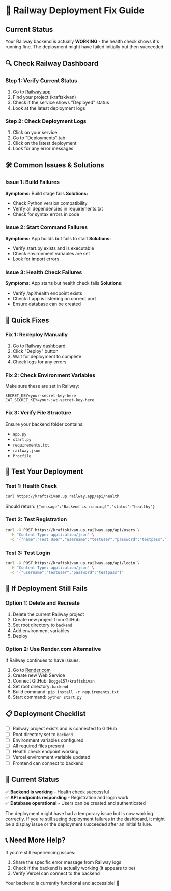 # 🚂 Railway Deployment Fix Guide

## Current Status
Your Railway backend is actually **WORKING** - the health check shows it's running fine. The deployment might have failed initially but then succeeded.

## 🔍 **Check Railway Dashboard**

### Step 1: Verify Current Status
1. Go to [Railway.app](https://railway.app)
2. Find your project (kraftskivan)
3. Check if the service shows "Deployed" status
4. Look at the latest deployment logs

### Step 2: Check Deployment Logs
1. Click on your service
2. Go to "Deployments" tab
3. Click on the latest deployment
4. Look for any error messages

## 🛠️ **Common Issues & Solutions**

### Issue 1: Build Failures
**Symptoms:** Build stage fails
**Solutions:**
- Check Python version compatibility
- Verify all dependencies in requirements.txt
- Check for syntax errors in code

### Issue 2: Start Command Failures
**Symptoms:** App builds but fails to start
**Solutions:**
- Verify start.py exists and is executable
- Check environment variables are set
- Look for import errors

### Issue 3: Health Check Failures
**Symptoms:** App starts but health check fails
**Solutions:**
- Verify /api/health endpoint exists
- Check if app is listening on correct port
- Ensure database can be created

## 🔧 **Quick Fixes**

### Fix 1: Redeploy Manually
1. Go to Railway dashboard
2. Click "Deploy" button
3. Wait for deployment to complete
4. Check logs for any errors

### Fix 2: Check Environment Variables
Make sure these are set in Railway:
```
SECRET_KEY=your-secret-key-here
JWT_SECRET_KEY=your-jwt-secret-key-here
```

### Fix 3: Verify File Structure
Ensure your backend folder contains:
- `app.py`
- `start.py`
- `requirements.txt`
- `railway.json`
- `Procfile`

## 🧪 **Test Your Deployment**

### Test 1: Health Check
```bash
curl https://kraftskivan.up.railway.app/api/health
```
Should return: `{"message":"Backend is running!","status":"healthy"}`

### Test 2: Test Registration
```bash
curl -X POST https://kraftskivan.up.railway.app/api/users \
  -H "Content-Type: application/json" \
  -d '{"name":"Test User","username":"testuser","password":"testpass","group":"Manägers"}'
```

### Test 3: Test Login
```bash
curl -X POST https://kraftskivan.up.railway.app/api/login \
  -H "Content-Type: application/json" \
  -d '{"username":"testuser","password":"testpass"}'
```

## 🚨 **If Deployment Still Fails**

### Option 1: Delete and Recreate
1. Delete the current Railway project
2. Create new project from GitHub
3. Set root directory to `backend`
4. Add environment variables
5. Deploy

### Option 2: Use Render.com Alternative
If Railway continues to have issues:
1. Go to [Render.com](https://render.com)
2. Create new Web Service
3. Connect GitHub: `Dogge157/kraftskivan`
4. Set root directory: `backend`
5. Build command: `pip install -r requirements.txt`
6. Start command: `python start.py`

## 📋 **Deployment Checklist**

- [ ] Railway project exists and is connected to GitHub
- [ ] Root directory set to `backend`
- [ ] Environment variables configured
- [ ] All required files present
- [ ] Health check endpoint working
- [ ] Vercel environment variable updated
- [ ] Frontend can connect to backend

## 🎯 **Current Status**

✅ **Backend is working** - Health check successful  
✅ **API endpoints responding** - Registration and login work  
✅ **Database operational** - Users can be created and authenticated  

The deployment might have had a temporary issue but is now working correctly. If you're still seeing deployment failures in the dashboard, it might be a display issue or the deployment succeeded after an initial failure.

## 📞 **Need More Help?**

If you're still experiencing issues:
1. Share the specific error message from Railway logs
2. Check if the backend is actually working (it appears to be)
3. Verify Vercel can connect to the backend

Your backend is currently functional and accessible! 🎉
